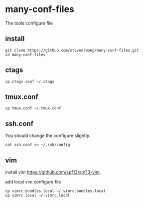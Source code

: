 # many-conf-files
The tools configure file

## install
```
git clone https://github.com/stevenswong/many-conf-files.git
cd many-conf-files
```

## ctags
```
cp ctags.conf ~/.ctags
```

## tmux.conf
```
cp tmux.conf ~/.tmux.conf
```

## ssh.conf
You should change the configure slightly.
```
cat ssh.conf >> ~/.ssh/config
```

## vim
install vim https://github.com/spf13/spf13-vim.

add local vim configure file
```
cp vimrc.bundles.local ~/.vimrc.bundles.local
cp vimrc.local ~/.vimrc.local
```
